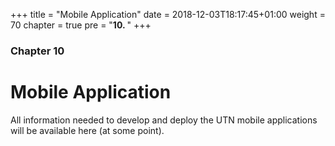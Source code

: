 +++
title = "Mobile Application"
date = 2018-12-03T18:17:45+01:00
weight = 70
chapter = true
pre = "<b>10. </b>"
+++

### Chapter 10

# Mobile Application

All information needed to develop and deploy the UTN mobile applications will be available here (at some point). 